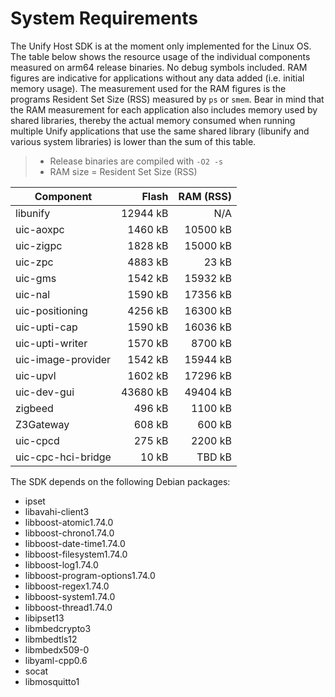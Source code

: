 # System Requirements

The Unify Host SDK is at the moment only implemented for the Linux OS. The table
below shows the resource usage of the individual components measured on arm64
release binaries. No debug symbols included. RAM figures are indicative for
applications without any data added (i.e. initial memory usage). The measurement
used for the RAM figures is the programs Resident Set Size (RSS) measured by
`ps` or `smem`. Bear in mind that the RAM measurement for each application also
includes memory used by shared libraries, thereby the actual memory consumed
when running multiple Unify applications that use the same shared library
(libunify and various system libraries) is lower than the sum of this table.

> * Release binaries are compiled with `-O2 -s`
> * RAM size = Resident Set Size (RSS)

| Component          |    Flash |                RAM (RSS) |
| ------------------ | -------: | -----------------------: |
| libunify           | 12944 kB |                      N/A |
| uic-aoxpc          |  1460 kB |                 10500 kB |
| uic-zigpc          |  1828 kB |                 15000 kB |
| uic-zpc            |  4883 kB |                    23 kB |
| uic-gms            |  1542 kB |                 15932 kB |
| uic-nal            |  1590 kB |                 17356 kB |
| uic-positioning    |  4256 kB |                 16300 kB |
| uic-upti-cap       |  1590 kB |                 16036 kB |
| uic-upti-writer    |  1570 kB |                  8700 kB |
| uic-image-provider |  1542 kB |                 15944 kB |
| uic-upvl           |  1602 kB |                 17296 kB |
| uic-dev-gui        | 43680 kB |                 49404 kB |
| zigbeed            |   496 kB |                  1100 kB |
| Z3Gateway          |   608 kB |                   600 kB |
| uic-cpcd           |   275 kB |                  2200 kB |
| uic-cpc-hci-bridge |    10 kB |                   TBD kB |

The SDK depends on the following Debian packages:

* ipset
* libavahi-client3
* libboost-atomic1.74.0
* libboost-chrono1.74.0
* libboost-date-time1.74.0
* libboost-filesystem1.74.0
* libboost-log1.74.0
* libboost-program-options1.74.0
* libboost-regex1.74.0
* libboost-system1.74.0
* libboost-thread1.74.0
* libipset13
* libmbedcrypto3
* libmbedtls12
* libmbedx509-0
* libyaml-cpp0.6
* socat
* libmosquitto1
